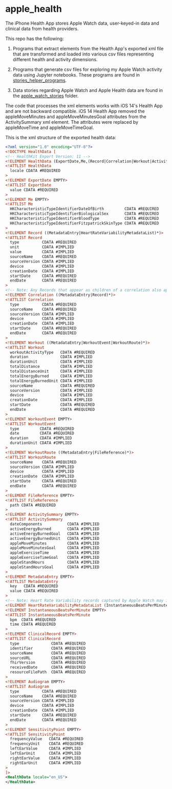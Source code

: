 # apple_health

The iPhone Health App stores Apple Watch data, user-keyed-in data and clinical data from health providers. 

This repo has the following:

1. Programs that extract elements from  the Health App's exported xml file that are transformed and loaded into various csv files representing different health and activity dimensions. 
 
2. Programs that generate csv files for exploring my Apple Watch activity data using Jupyter notebooks. These programs are found in [stories_helper_programs](stories_helper_programs).

3. Data stories regarding Apple Watch and Apple Health data are found in the [apple_watch_stories](apple_watch_stories) folder.
 
   
The code that processes the xml elements works with iOS 14's Health App and are not backward compatible. iOS 14 Health App removed the 
appleMoveMinutes and appleMoveMinutesGoal attributes from the ActivitySummary xml element. The attributes were replaced by appleMoveTime and appleMoveTimeGoal.


This is the xml structure of the exported health data:

```xml
<?xml version="1.0" encoding="UTF-8"?>
<!DOCTYPE HealthData [
<!-- HealthKit Export Version: 11 -->
<!ELEMENT HealthData (ExportDate,Me,(Record|Correlation|Workout|ActivitySummary|ClinicalRecord)*)>
<!ATTLIST HealthData
  locale CDATA #REQUIRED
>
<!ELEMENT ExportDate EMPTY>
<!ATTLIST ExportDate
  value CDATA #REQUIRED
>
<!ELEMENT Me EMPTY>
<!ATTLIST Me
  HKCharacteristicTypeIdentifierDateOfBirth         CDATA #REQUIRED
  HKCharacteristicTypeIdentifierBiologicalSex       CDATA #REQUIRED
  HKCharacteristicTypeIdentifierBloodType           CDATA #REQUIRED
  HKCharacteristicTypeIdentifierFitzpatrickSkinType CDATA #REQUIRED
>
<!ELEMENT Record ((MetadataEntry|HeartRateVariabilityMetadataList)*)>
<!ATTLIST Record
  type          CDATA #REQUIRED
  unit          CDATA #IMPLIED
  value         CDATA #IMPLIED
  sourceName    CDATA #REQUIRED
  sourceVersion CDATA #IMPLIED
  device        CDATA #IMPLIED
  creationDate  CDATA #IMPLIED
  startDate     CDATA #REQUIRED
  endDate       CDATA #REQUIRED
>
<!-- Note: Any Records that appear as children of a correlation also appear as top-level records in this document. -->
<!ELEMENT Correlation ((MetadataEntry|Record)*)>
<!ATTLIST Correlation
  type          CDATA #REQUIRED
  sourceName    CDATA #REQUIRED
  sourceVersion CDATA #IMPLIED
  device        CDATA #IMPLIED
  creationDate  CDATA #IMPLIED
  startDate     CDATA #REQUIRED
  endDate       CDATA #REQUIRED
>
<!ELEMENT Workout ((MetadataEntry|WorkoutEvent|WorkoutRoute)*)>
<!ATTLIST Workout
  workoutActivityType   CDATA #REQUIRED
  duration              CDATA #IMPLIED
  durationUnit          CDATA #IMPLIED
  totalDistance         CDATA #IMPLIED
  totalDistanceUnit     CDATA #IMPLIED
  totalEnergyBurned     CDATA #IMPLIED
  totalEnergyBurnedUnit CDATA #IMPLIED
  sourceName            CDATA #REQUIRED
  sourceVersion         CDATA #IMPLIED
  device                CDATA #IMPLIED
  creationDate          CDATA #IMPLIED
  startDate             CDATA #REQUIRED
  endDate               CDATA #REQUIRED
>
<!ELEMENT WorkoutEvent EMPTY>
<!ATTLIST WorkoutEvent
  type         CDATA #REQUIRED
  date         CDATA #REQUIRED
  duration     CDATA #IMPLIED
  durationUnit CDATA #IMPLIED
>
<!ELEMENT WorkoutRoute ((MetadataEntry|FileReference)*)>
<!ATTLIST WorkoutRoute
  sourceName    CDATA #REQUIRED
  sourceVersion CDATA #IMPLIED
  device        CDATA #IMPLIED
  creationDate  CDATA #IMPLIED
  startDate     CDATA #REQUIRED
  endDate       CDATA #REQUIRED
>
<!ELEMENT FileReference EMPTY>
<!ATTLIST FileReference
  path CDATA #REQUIRED
>
<!ELEMENT ActivitySummary EMPTY>
<!ATTLIST ActivitySummary
  dateComponents           CDATA #IMPLIED
  activeEnergyBurned       CDATA #IMPLIED
  activeEnergyBurnedGoal   CDATA #IMPLIED
  activeEnergyBurnedUnit   CDATA #IMPLIED
  appleMoveMinutes         CDATA #IMPLIED
  appleMoveMinutesGoal     CDATA #IMPLIED
  appleExerciseTime        CDATA #IMPLIED
  appleExerciseTimeGoal    CDATA #IMPLIED
  appleStandHours          CDATA #IMPLIED
  appleStandHoursGoal      CDATA #IMPLIED
>
<!ELEMENT MetadataEntry EMPTY>
<!ATTLIST MetadataEntry
  key   CDATA #REQUIRED
  value CDATA #REQUIRED
>
<!-- Note: Heart Rate Variability records captured by Apple Watch may include an associated list of instantaneous beats-per-minute readings. -->
<!ELEMENT HeartRateVariabilityMetadataList (InstantaneousBeatsPerMinute*)>
<!ELEMENT InstantaneousBeatsPerMinute EMPTY>
<!ATTLIST InstantaneousBeatsPerMinute
  bpm  CDATA #REQUIRED
  time CDATA #REQUIRED
>
<!ELEMENT ClinicalRecord EMPTY>
<!ATTLIST ClinicalRecord
  type              CDATA #REQUIRED
  identifier        CDATA #REQUIRED
  sourceName        CDATA #REQUIRED
  sourceURL         CDATA #REQUIRED
  fhirVersion       CDATA #REQUIRED
  receivedDate      CDATA #REQUIRED
  resourceFilePath  CDATA #REQUIRED
>
<!ELEMENT Audiogram EMPTY>
<!ATTLIST Audiogram
  type          CDATA #REQUIRED
  sourceName    CDATA #REQUIRED
  sourceVersion CDATA #IMPLIED
  device        CDATA #IMPLIED
  creationDate  CDATA #IMPLIED
  startDate     CDATA #REQUIRED
  endDate       CDATA #REQUIRED
>
<!ELEMENT SensitivityPoint EMPTY>
<!ATTLIST SensitivityPoint
  frequencyValue   CDATA #REQUIRED
  frequencyUnit    CDATA #REQUIRED
  leftEarValue     CDATA #IMPLIED
  leftEarUnit      CDATA #IMPLIED
  rightEarValue    CDATA #IMPLIED
  rightEarUnit     CDATA #IMPLIED
>
]>
<HealthData locale="en_US">
</HealthData>

```
